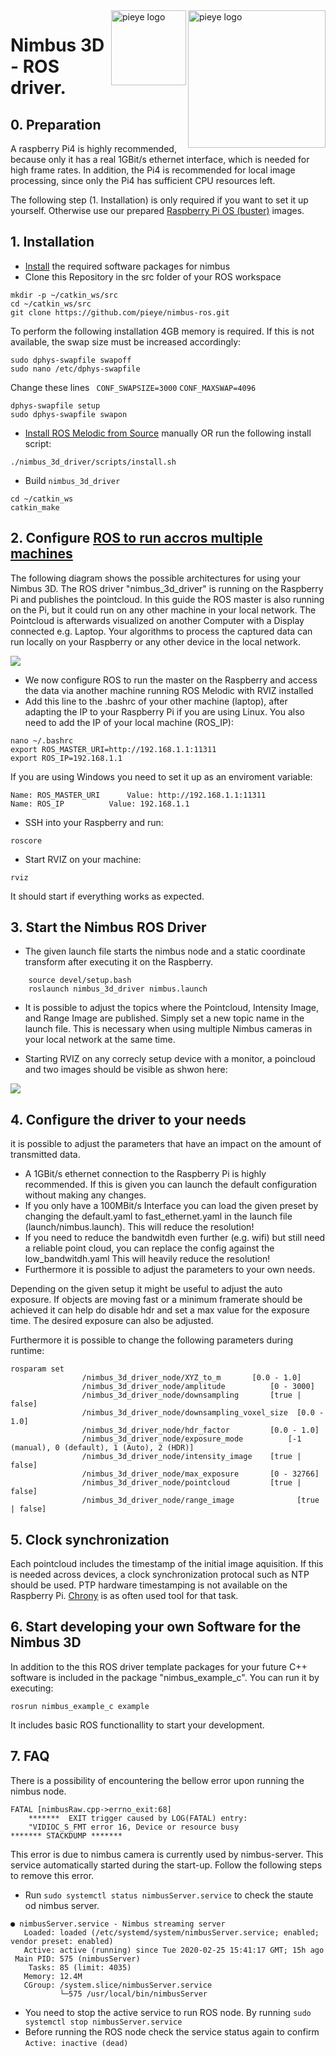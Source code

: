 <img src="./assets/PIEYE_Logo_RGB_POS.png" align="right" title="pieye logo" width="220" >
<img src="./assets/IWT.png" align="right" title="pieye logo" width="120" >

# Nimbus 3D - ROS driver.

## 0. Preparation
A raspberry Pi4 is highly recommended, because only it has a real 1GBit/s ethernet interface, which is needed for high frame rates. In addition, the Pi4 is recommended for local image processing, since only the Pi4 has sufficient CPU resources left.

The following step (1. Installation) is only required if you want to set it up yourself.
Otherwise use our prepared [Raspberry Pi OS (buster)](https://cloud.pieye.org/index.php/s/XjcEaAw9keRf79S) images.


## 1. Installation

* [Install](https://github.com/pieye/nimbus-userland) the required software packages for nimbus
* Clone this Repository in the src folder of your ROS workspace 
``` 
mkdir -p ~/catkin_ws/src
cd ~/catkin_ws/src
git clone https://github.com/pieye/nimbus-ros.git
``` 

To perform the following installation 4GB memory is required. If this is not available, the swap size must be increased accordingly:
``` 
sudo dphys-swapfile swapoff
sudo nano /etc/dphys-swapfile
``` 

Change these lines ``` CONF_SWAPSIZE=3000``` ```CONF_MAXSWAP=4096```
``` 
dphys-swapfile setup
sudo dphys-swapfile swapon
``` 

* [Install ROS Melodic from Source](http://wiki.ros.org/ROSberryPi/Installing%20ROS%20Melodic%20on%20the%20Raspberry%20Pi) manually OR run the following install script: 
``` 
./nimbus_3d_driver/scripts/install.sh
``` 
* Build `nimbus_3d_driver`
``` 
cd ~/catkin_ws
catkin_make
```
    
## 2. Configure [ROS to run accros multiple machines](http://wiki.ros.org/ROS/Tutorials/MultipleMachines)

The following diagram shows the possible architectures for using your Nimbus 3D. The ROS driver "nimbus_3d_driver" is running on the Raspberry Pi and publishes the pointcloud. In this guide the ROS master is also running  on the Pi, but it could run on any other machine in your local network. The Pointcloud is afterwards visualized on another Computer with a Display connected e.g. Laptop. Your algorithms to process the captured data can run locally on your Raspberry or any other device in the local network. 


<img src="./assets/nimbus_ros.png" align="center">


* We now configure ROS to run the master on the Raspberry and access the data via another machine running ROS Melodic with RVIZ installed
* Add this line to the .bashrc of your other machine (laptop), after adapting the IP to your Raspberry Pi if you are using Linux. You also need to add the IP of your local machine (ROS_IP):

```
nano ~/.bashrc
export ROS_MASTER_URI=http://192.168.1.1:11311
export ROS_IP=192.168.1.1
```
If you are using Windows you need to set it up as an enviroment variable:
```
Name: ROS_MASTER_URI      Value: http://192.168.1.1:11311
Name: ROS_IP      	  Value: 192.168.1.1
```
* SSH into your Raspberry and run:
```
roscore
```
* Start RVIZ on your machine:
```
rviz
```
It should start if everything works as expected.
    


## 3. Start the Nimbus ROS Driver
* The given launch file starts the nimbus node and a static coordinate transform after executing it on the Raspberry.
```
    source devel/setup.bash 
    roslaunch nimbus_3d_driver nimbus.launch
  ```  
* It is possible to adjust the topics where the Pointcloud, Intensity Image, and Range Image are published. Simply set a new topic name in the launch file. This is necessary when using multiple Nimbus cameras in your local network at the same time.

* Starting RVIZ on any correcly setup device with a monitor, a poincloud and two images should be visible as shwon here:
<img src="./assets/nimbus_ros.gif" align="center">


## 4. Configure the driver to your needs
it is possible to adjust the parameters that have an impact on the amount of transmitted data.
* A 1GBit/s ethernet connection to the Raspberry Pi is highly recommended. If this is given you can launch the default configuration without making any changes.
* If you only have a 100MBit/s Interface you can load the given preset by changing the default.yaml to fast_ethernet.yaml in the launch file (launch/nimbus.launch). This will reduce the resolution!
* If you need to reduce the bandwitdh even further (e.g. wifi) but still need a reliable point cloud, you can replace the config against the low_bandwitdh.yaml This will heavily reduce the resolution!
* Furthermore it is possible to adjust the parameters to your own needs.

Depending on the given setup it might be useful to adjust the auto exposure.
If objects are moving fast or a minimum framerate should be achieved it can help do disable hdr and set a max value for the exposure time. The desired exposure can also be adjusted.

Furthermore it is possible to change the following parameters during runtime:
```
rosparam set 
                /nimbus_3d_driver_node/XYZ_to_m		  [0.0 - 1.0]
                /nimbus_3d_driver_node/amplitude		  [0 - 3000]
                /nimbus_3d_driver_node/downsampling		  [true | false]
                /nimbus_3d_driver_node/downsampling_voxel_size  [0.0 - 1.0]
                /nimbus_3d_driver_node/hdr_factor		  [0.0 - 1.0]
                /nimbus_3d_driver_node/exposure_mode		  [-1 (manual), 0 (default), 1 (Auto), 2 (HDR)]
                /nimbus_3d_driver_node/intensity_image	  [true | false]
                /nimbus_3d_driver_node/max_exposure		  [0 - 32766]
                /nimbus_3d_driver_node/pointcloud		  [true | false]
                /nimbus_3d_driver_node/range_image              [true | false]
```

## 5. Clock synchronization
Each pointcloud includes the timestamp of the initial image aquisition. If this is needed across devices, a clock synchronization protocal such as NTP should be used. PTP hardware timestamping is not available on the Raspberry Pi. [Chrony](https://www.linuxtechi.com/sync-time-in-linux-server-using-chrony) is as often used tool for that task.


## 6. Start developing your own Software for the Nimbus 3D
In addition to the this ROS driver template packages for your future C++ software is included in the package "nimbus_example_c". You can run it by executing:
```
rosrun nimbus_example_c example
```
It includes basic ROS functionallity to start your development.

## 7. FAQ
There is a possibility of encountering the bellow error upon running the nimbus node.
```
FATAL [nimbusRaw.cpp->errno_exit:68]	
	*******	 EXIT trigger caused by LOG(FATAL) entry: 
	"VIDIOC_S_FMT error 16, Device or resource busy
*******	STACKDUMP *******
```
This error is due to nimbus camera is currently used by nimbus-server. This service automatically started during the start-up. Follow the following steps to remove this error.

* Run `sudo systemctl status nimbusServer.service` to check the staute od nimbus server. 
```
● nimbusServer.service - Nimbus streaming server
   Loaded: loaded (/etc/systemd/system/nimbusServer.service; enabled; vendor preset: enabled)
   Active: active (running) since Tue 2020-02-25 15:41:17 GMT; 15h ago
 Main PID: 575 (nimbusServer)
    Tasks: 85 (limit: 4035)
   Memory: 12.4M
   CGroup: /system.slice/nimbusServer.service
           └─575 /usr/local/bin/nimbusServer
``` 
* You need to stop the active service to run ROS node. By running 
`sudo systemctl stop nimbusServer.service`
* Before running the ROS node check the service status again to confirm  `Active: inactive (dead)`
